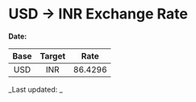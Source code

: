# USD → INR Exchange Rate

**Date:** 

| Base | Target | Rate  |
|:----:|:------:|:-----:|
| USD  | INR    | 86.4296 |

_Last updated: _